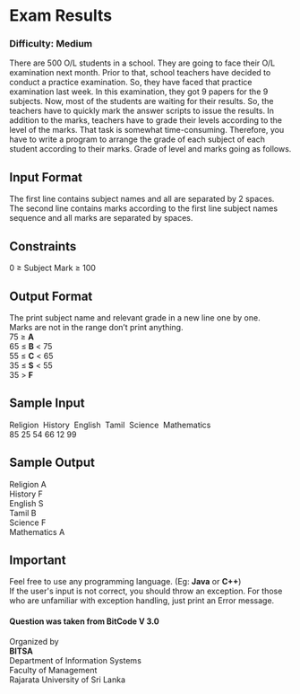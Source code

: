 # Exam Results

### Difficulty: Medium  
  
There are 500 O/L students in a school. They are going to face their O/L examination next month. Prior to that, school teachers have decided to conduct a practice examination. So, they have faced that practice examination last week. In this examination, they got 9 papers for the 9 subjects. Now, most of the students are waiting for their results. So, the teachers have to quickly mark the answer scripts to issue the results. In addition to the marks, teachers have to grade their levels according to the level of the marks. That task is somewhat time-consuming. Therefore, you have to write a program to arrange the grade of each subject of each student according to their marks. Grade of level and marks going as follows. 

## Input Format

The first line contains subject names and all are separated by 2 spaces.  
The second line contains marks according to the first line subject names sequence and all marks are separated by spaces. 

## Constraints
0 ≥ Subject Mark ≥ 100

## Output Format
The print subject name and relevant grade in a new line one by one.  
Marks are not in the range don’t print anything.  
75 ≥ **A**  
65 ≤ **B** < 75  
55 ≤ **C** < 65  
35 ≤ **S** < 55  
35 > **F**  

## Sample Input

Religion &nbsp;History &nbsp;English &nbsp;Tamil &nbsp;Science &nbsp;Mathematics  
85 25 54 66 12 99

## Sample Output

Religion A  
History F  
English S  
Tamil B  
Science F  
Mathematics A  

## Important
Feel free to use any programming language. (Eg: **Java** or **C++**)  
If the user's input is not correct, you should throw an exception. For those who are unfamiliar with exception handling, just print an Error message.  

#### Question was taken from BitCode V 3.0
Organized by  
<b>BITSA</b>  
Department of Information Systems  
Faculty of Management  
Rajarata University of Sri Lanka  
